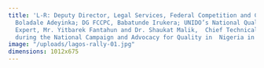 ```yaml
---
title: 'L-R: Deputy Director, Legal Services, Federal Competition and Consumer Protection Commission (FCCPC), Mrs.
  Boladale Adeyinka; DG FCCPC, Babatunde Irukera; UNIDO’s National Quality Infrastructure
  Expert, Mr. Yitbarek Fantahun and Dr. Shaukat Malik,  Chief Technical Adviser, UNIDO,
  during the National Campaign and Advocacy for Quality in  Nigeria in Lagos.'
image: "/uploads/lagos-rally-01.jpg"
dimensions: 1012x675
---
```


